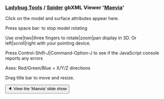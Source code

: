 ### [Ladybug Tools]( https://www.ladybug.tools/ ) / [Spider]( https://www.ladybug.tools/spider-gbxml-tools/ ) gbXML Viewer '[Maevia]( https://www.ladybug.tools/spider-gbxml-tools/spider-gbxml-viewer/v-0-16-01/viewer-popup/spider-gbxml-viewer-popup.html )'

Click on the model and surface attributes appear here.

Press space bar: to stop model rotating

Use one|two|three fingers to rotate|zoom|pan display in 3D. Or left|scroll|right with your pointing device.

Press Control-Shift-J|Command-Option-J to see if the JavaScript console reports any errors

Axes: Red/Green/Blue = X/Y/Z directions

Drag title bar to move and resize.

<button onclick="navDragMove.style='width:60%;height:80%;left:30%;';divDragMoveContent.innerHTML='<iframe id=ifr frameBorder=0 src=../slideshow-2019-07-02.html style=height:100%;width:100%; ></iframe>';" >&#x1f508; View the 'Maevia' slide show</button>

